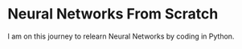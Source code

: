# Neural Networks From Scratch
I am on this journey to relearn Neural Networks by coding in Python.
